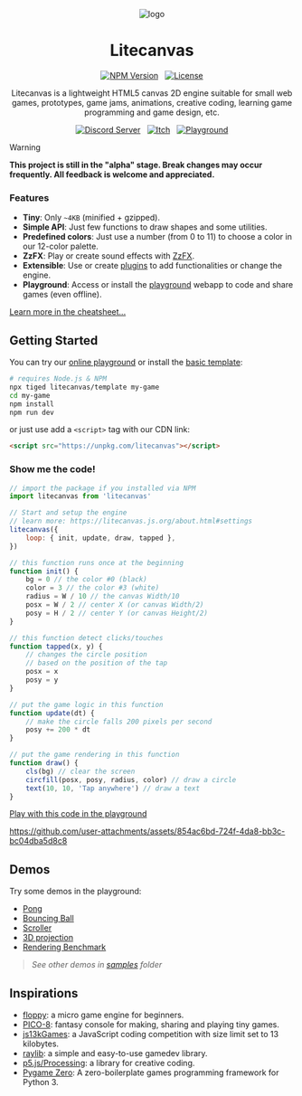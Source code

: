 <div align="center">

![logo](https://github.com/user-attachments/assets/cbff543a-17be-44e4-b4ce-f9ff0a0581bb)

# Litecanvas

[![NPM Version](https://badgen.net/npm/v/litecanvas?cache=300&scale=1.1&label=NPM&color=2f9e44)](https://www.npmjs.com/package/litecanvas/) &nbsp;
[![License](https://badgen.net/npm/license/litecanvas?scale=1.1)](LICENSE)

Litecanvas is a lightweight HTML5 canvas 2D engine suitable for small web games, prototypes, game jams, animations, creative coding, learning game programming and game design, etc.

[![Discord Server](https://badgen.net/static/CHAT/ON%20DISCORD/5865f2?scale=1.25&icon=discord)](https://discord.com/invite/r2c3rGsvH3) &nbsp;
[![Itch](https://badgen.net/static/FOLLOW/ON%20ITCH.IO/fa5c5c?scale=1.25)](https://bills.itch.io/litecanvas) &nbsp;
[![Playground](https://badgen.net/static/CODE/ON%20PLAYGROUND/5f3dc4?scale=1.25)](https://litecanvas.js.org/)

</div>

<!-- prettier-ignore -->
> [!WARNING]
> **This project is still in the "alpha" stage. Break changes may occur frequently. All feedback is welcome and appreciated.**

### Features

- **Tiny**: Only `~4KB` (minified + gzipped).
- **Simple API**: Just few functions to draw shapes and some utilities.
- **Predefined colors**: Just use a number (from 0 to 11) to choose a color in our 12-color palette.
- **ZzFX**: Play or create sound effects with [ZzFX](https://killedbyapixel.github.io/ZzFX/).
- **Extensible**: Use or create [plugins](https://www.npmjs.com/search?q=keywords:litecanvas) to add functionalities or change the engine.
- **Playground**: Access or install the [playground](https://litecanvas.js.org/) webapp to code and share games (even offline).

[Learn more in the cheatsheet...](https://litecanvas.js.org/about.html)

## Getting Started

You can try our [online playground](https://litecanvas.github.io) or install the [basic template](https://github.com/litecanvas/template):

```sh
# requires Node.js & NPM
npx tiged litecanvas/template my-game
cd my-game
npm install
npm run dev
```

or just use add a `<script>` tag with our CDN link:

```html
<script src="https://unpkg.com/litecanvas"></script>
```

### Show me the code!

```js
// import the package if you installed via NPM
import litecanvas from 'litecanvas'

// Start and setup the engine
// learn more: https://litecanvas.js.org/about.html#settings
litecanvas({
    loop: { init, update, draw, tapped },
})

// this function runs once at the beginning
function init() {
    bg = 0 // the color #0 (black)
    color = 3 // the color #3 (white)
    radius = W / 10 // the canvas Width/10
    posx = W / 2 // center X (or canvas Width/2)
    posy = H / 2 // center Y (or canvas Height/2)
}

// this function detect clicks/touches
function tapped(x, y) {
    // changes the circle position
    // based on the position of the tap
    posx = x
    posy = y
}

// put the game logic in this function
function update(dt) {
    // make the circle falls 200 pixels per second
    posy += 200 * dt
}

// put the game rendering in this function
function draw() {
    cls(bg) // clear the screen
    circfill(posx, posy, radius, color) // draw a circle
    text(10, 10, 'Tap anywhere') // draw a text
}
```

[Play with this code in the playground](https://litecanvas.js.org?c=eJx9U8tu2zAQvOsrBsghcitYtnMz4HvvLdD2SJFriTVNEuSqthH430tSduQEQQUI0GNmdnZ22bb4ziIwhFWIxKMHDwSyvbZUtS0MiWBxdIG2GJh93Lat0UxS2L8iLv%2FEpQt9Kzo38nLgo3lKIqxtH6sZVb9WSJdxzm%2FxCm01Nxi9EkwNVBCnBiy8J4VrU10XVa7Lg47Yj1aydhZhtBHOSoLgYrCjZNCmOtUbJsvWC0y1uh47rFCECNIZF%2FC0Qt0ZIQ%2BLApk%2B7vDyAfWC%2BjQk7xMqCKXHmGA%2F0WI9K5bGcNKKh3a9KlDv4vkG3GScJMsU8At1kn1H2CzuhEsifPtA%2BP0p4fpJLIpSxAxptDzElt0oB4pzIlOo9bnB5Z5LrjII21Oc2tBBGspGdGbcIZ2IaRhZYZh%2Fwu3Le1J9bPf82MrlZtOP05h6caQ0917LNJ735meb0ybUih9MHsWBHh3uhTEx5b%2BC12dKjz4FFUk6q%2Bb6X3fYJMQXKP7MRyCrKKSd%2BY%2BXvI1vSyRNrLt%2BUULL56BIRRmIpqSyt702ps5RNMVDc1uYZtqmws2aELdOCpHpzPV61SDfzz%2BET8fvchoo0PMjI8Oq6z8yIyTy)

https://github.com/user-attachments/assets/854ac6bd-724f-4da8-bb3c-bc04dba5d8c8

## Demos

Try some demos in the playground:

- [Pong](https://litecanvas.js.org?c=eJy1VV1y00gQftcpmidJWJYl2U5IIKFMyiEPgKk4YMLW1paQxvYUiqSSxiT8hCtwgn3bQ3AeLsAV6J7RzyjEKV42rozdPT39%2B803CROQh%2FECDsAPPMcA%2FEP5hORxI74h0Wu3z1EeDSs5ZqUgA7JTmndhkmg%2Fz9ufc%2F6Jaa5JNUlXCelqb7yQ0RrpvJXKnLEYxaBOpYyyQjub8CUrURwqUbArQQErWxEWQh5fhknJDCPhgkVh%2BiEsrc%2FS4pLHYr0Pw7oPa8ZXa7EPoweouLYNYzCAo00psgt4%2B%2Bn4DZTZJo1LWGYFiDUvYRVeMLLJCyYEZ0Wfr1LMz4iytBTwZPbqxdEUw%2F%2FlgAM%2BG9KX6w1pCVDhQEAaB%2FZGXrVRf1zccXeU%2Fc7fD7fHmJ9NTs8ohOeOHewKjLFT8tgIl6EeZbzrVZHlUgXyRne5fzJ59uyf2fHx%2FOh0On1BcXx36MtyxhjAcz2KSnFw2ZXRpNTfc%2Fdw3aGVPp7r%2B%2FWvQJ6T60iuPlVoLDdpJHiWAk%2B5sGz43AIL4y4GQYsulE8GAfThBAYw6kyeTFHpB8a15lKEec5i68qBj7VjvgTrXoWQWtcFjSg2rFUvryzZa7tRYcM2RSrF6861%2BPrVusLk5CUbQGB3UtnkcSiYFYvbE1FOAQciuMBbUkYFY%2BnjxrIC%2FAHeAN2YgAjZB1Y8NqQpqi5QRJQyyiNOmH6xE1bklry8Kmc1SLs5GmepKdBKaOdRDCuHKqcmJen0EeVTuffkFsMr1%2B73VDsOYdGYLaoeGY0nNdxeyxuHcKLPpgaDv%2BN1dASI3VZVk4L67oPfmWIX0nY1v7p0NR7pFfKs5DQzDYi9A0VX9ytmug%2Bx0HCpts%2B724qosJnvkD0inY%2BqmEqvYiJCbrS3Cqw3ZQFfvlQJPWr0eqNUjgfQb0tvgze4vm5npNLf6kwy8p2ummKiNYveq1qiLEl4SaC%2F5GKt45BC4m7BIqHqc6pno0lA%2F6WQSo%2BQXBdIM%2FYtCWrFqleiR0%2FYH2QtG6B2bQURSdzdexsX4WXDSlFSWp59J48QIYUJkqllRiwVrDAdMC84tcC0O1YlFmnV%2FNXdspD2HOI6PHs2eQlnM0X46Gto35yhgvshXcQ2DWrxkieJ9XsT6dFv%2FMiqeBFJ220jqSliS%2Ba31S47Q6Wvw3TF09WN2i0f3yT6N3%2F8%2B9%2FP79%2FAdAuWs1CoamwHRrf7ZWl8h1eiltqzZZp4eyQibBdrnlNGFr6tnn2zi%2F%2FX9DCbAN9J8%2Bnk%2BRRmr6enZqfvv7lB3vDcB%2BNt3nqqY%2FOj2el0n4r7oxIRzb8ATsCfrQ%3D%3D)
- [Bouncing Ball](https://litecanvas.js.org?c=eJxtkkFugzAQRfecYpaGOMFJW6lVQhddcQPWlm0iSy4gY0hRkrt3ADc4SRdI9nzm%2FzcMRjlo6lY7XVeQQa8E2TJG8YlpBHg3tdBuGM9Hy3t%2FtFzqrsX3X9%2BjyGinBK963pI4isquEpOZrrQjMZwDFx9QJDuap7t4v5h6hdEcq9fApWskd4pINzv9oW5%2BYJXdfPGWgHShPtzpw6wHKLOBT1%2F6g45AXtrTFL5qZFNQlyUoeVQtVnUJZCFb%2Ba%2FzCQVcLgHy2gsHYPM0dzhJBuvt%2Fp8q23y8TeVg%2BAyE4d9NkEr9UigUPifGpusjHc4FN778CWOYMJ4TxwXl3neyDXckLT%2F5TQvTEjYtVmgrSm1MiLjYUQ%2F78rDu8SfAUYbZzSrX2QrOYwUjfwF7%2FdPj)
- [Scroller](https://litecanvas.js.org?c=eJxVUM1SgzAQvvMU68FpAhFDLVpH%2BxbOcOj0ECGUzATSIYsyOn13NwXRHpJNvv1%2BkrUGdam6D%2BUZj6J66Eo0rgPTGQTG4TsCaLX36qhhB6tC29K1GtCBXYQ3KyKN1C6onpSl034jcvEonsRWPItMiiw7ROd%2F9sOpUqiBVThFePMV%2FIv7OSu1ujtiQ52G4FxeAu528CAlxFDhHNiqkY0C1pJfuVe9%2Bvx9fGk9ozZA7XpgViMYEsoXKq9wnUZYkkwqgMBEYr4lTKZZbPiC0kLdh%2FRZ7Yd3jz0zArI%2FVumsCySax762zvUM4%2FyWbnMYP1yoqEcMn2dh4wvExsTEAYpluhXQJGuZeNORx4bHjZjfIKaUIDvTAH4AEIGEgw%3D%3D)
- [3D projection](https://litecanvas.js.org?c=eJyNVcuS2jAQvPsrJofUykE8wykJySlVyRckuy4fZGwWgZEpWQSWFP%2BeGUlgizVLqgyyprul1mgkl9IUc6H%2BiJrFUbTYqbmRlQKppGEx%2FI0AanksYAa%2F4Cv8gG%2F4G8IUPmEfW4S3uloVTjSDBAMAyZjDCJ%2BUuy6%2Bj8MuRWw3pREqqUzdqPs0I4d2k3IYDiE5cHjhcEwdr4vWRjqA%2Fj2kRQgHuwm8jvc7gbTJVZHTYikg1HNJyR1Fp1byd9tcmILlxm2AI%2FWQNRiNIwwsKg2sLAxIkn7G5otP4qAs1LNZYqjXc2KAeaVqgzhl2LImG2G0PLDBYOBUiUxjS6UxdWWEc4i0za5kNoC2fjNrJOY0luPf5D5euJ5yh%2F%2FUzb%2FkCx02oqbiAvopyGGuxd4X8Lys2SimxG139ZIRt5Sq2MvcLNmEukYLVZeUc6rqCbdFbpGuVE%2Bv06vQDZMcmIQejGN4D1PeeI9DGlIQZS1u7EK3BBxkB%2BFkD84WV9Ne9VkkOGTc14QzSitmfrtFmozoOTMoMA4C2TUjuzA%2BhjP6PaEJfbZtuYl5VVLBCdT4omwwXe0tdg1kXpR1iDIvys4AInIBzE30bjZzjBjMElvA7YXvWleaPfzEy62UObiqL%2BoHWwpuVF3U56PYtdPWabDbKHC1mLhL6KJaOdUKVXYZ%2BNqo3Mmqdxt71F3kolw75Zrmc8p1WwlW16NUyjRZp%2FAB87NOk1XqCSffOmsYx%2FFQEp2xEy1XF2anFXGC3WvOtha5xEPg5vXsm7f5vKovAns1qla3TQyRUDby12KXn8e3%2FFwNE85y45tz7TE084aTp%2F93cisP95Pw6qPYdhLc2f4LGJpJDngukxf6O6Yk%2FgdWEko3)
- [Rendering Benchmark](https://litecanvas.js.org?c=eJylVVtP2zAUfs%2BvsLpJSSCkSS9QurYTQkx7AAkB0x6qariJ21q4See40Az633dsp8G9UNDmB1Kf853j71yJ0iQTKEoTwVOWoS6K02g%2BJYnwI06wIBeMyJtjx%2FTRdq0V0KdJQvj3u6tLMLm3OqDtWQhOJwN9Mu6dTdN5ItqdanHXSowmnIy6la9YqbthEFR68KdTxW8gmhLR3IcAc%2Bnk4W1ETSFqexANhWjsQbQUorUHER5rIsd7MHVNpV5w6VRV3mT2UCZyRrqVWZpRQdOkjThhWNBHUil8RTh5xBmicbcSVXqdqr6vnNxbZeGGaZz7eDYjSeys6uVaG3r1nB%2BlLOVQQftTGIb2TsgQRw9jDuzj8xI8Go1sy2JEoDlnIEnIE%2Fpxc%2BmwNMKSvOspypmABgL1s7rJE6mmQIdg5mcE82hyjTmeZv6YQIvpJNkuenlBUFWvNHuisZi0QVZrvAonhI4n4KzRKpBLoEQF0Xlx9KOFpWLiq4vGroy1Qt%2B0Rpu3IcrItpaQNw3JZpyqYGaYwjgoaFjz1r79kpvtw2nAkV%2Fb25BjvEMeBFIeBFvymvRT25CfwKnDacJZkx8fn9TDsN4cDj8mf8OPfPcUzua7kudpq3W6zdP3pXxXvNKPIR%2Foz2tTZBFmpI3qqypCzkfzJJKNhGhCheMW4G%2FXt7%2BuLu4ubvyYZjOGc0fwOQF42Wx%2BRv%2FIIpk102XXoGoVQcMJGjGC1H6DN3TV1RqcFbqs6OkzzuER7Uy1rmuAYyqHoR966CgcKPkIxsORU0FBEXyBTwcZxiA4PHTXpkH6WQCYY5hVFx2YjYqOjJg2bPJtG93D%2B4z68cJDcT6QrEuVPMoTxFGX3iCsvhRQJ%2FBQ6A68f4EOyl9lSvtUPvyMgEMONBQVKLYuuVFBswblb8vIO6PJg%2Fl%2F6vec8PyWMBKJlDv3%2FfWN%2B%2FnZqMCyMrjXJaQjqBQ4Mssh78XSG8Ha%2FKkTCvtumLLYLpgujeaMOX4qmxNa65zBSkNiQoolokmzzAnc7fbDCZ3u67%2BNbPxHg3Ezk1AGq9Rzf4GOoJP8eGHI8kKWvwJluiS4gwLT%2F8oHkNmQxQt00IXBKMVLRFhGCkf5bkf5Lkf5pqNtVofm8PfMGdpN9t0h%2B1gMO5%2FVY7g7tvcH9QMxT%2FGYyKg96dRb23Ru2aN%2FASaYns8%3D)

> _See other demos in [samples](/samples) folder_

## Inspirations

- [floppy](https://github.com/lpagg/floppy): a micro game engine for beginners.
- [PICO-8](https://www.lexaloffle.com/pico-8.php): fantasy console for making, sharing and playing tiny games.
- [js13kGames](https://js13kgames.com/): a JavaScript coding competition with size limit set to 13 kilobytes.
- [raylib](https://www.raylib.com/): a simple and easy-to-use gamedev library.
- [p5.js/Processing](https://p5js.org/): a library for creative coding.
- [Pygame Zero](https://github.com/lordmauve/pgzero): A zero-boilerplate games programming framework for Python 3.
